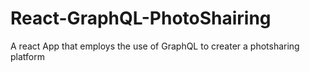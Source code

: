# React-GraphQL-PhotoShairing
A react App that employs the use of GraphQL to creater a photsharing platform
